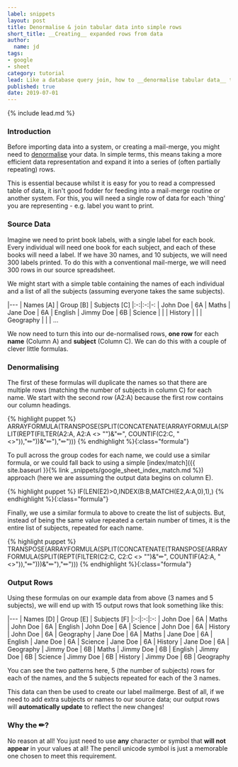 ```yaml
---
label: snippets
layout: post
title: Denormalise & join tabular data into simple rows
short_title: __Creating__ expanded rows from data
author:
  name: jd
tags:
- google
- sheet
category: tutorial
lead: Like a database query join, how to __denormalise tabular data__ to create expanded rows, ideal for __mail-merges__ and __data imports__.
published: true
date: 2019-07-01
---
```

{% include lead.md %}

### Introduction

Before importing data into a system, or creating a mail-merge, you might need to [denormalise][1] your data. In simple terms, this means taking a more efficient data representation and expand it into a series of (often partially repeating) rows.

This is essential because whilst it is easy for you to read a compressed table of data, it isn't good fodder for feeding into a mail-merge routine or another system. For this, you will need a single row of data for each 'thing' you are representing - e.g. label you want to print.

### Source Data

Imagine we need to print book labels, with a single label for each book. Every individual will need one book for each subject, and each of these books will need a label. If we have 30 names, and 10 subjects, we will need 300 labels printed. To do this with a conventional mail-merge, we will need 300 rows in our source spreadsheet.

We might start with a simple table containing the names of each individual and a list of all the subjects (assuming everyone takes the same subjects).

|---
| Names [A] | Group [B] | Subjects [C]
|:-:|:-:|-:
| John Doe | 6A | Maths
| Jane Doe | 6A | English
| Jimmy Doe | 6B | Science
| | | History
| | | Geography
| | | ...

We now need to turn this into our de-normalised rows, __one row__ for each __name__ (Column A) and __subject__ (Column C). We can do this with a couple of clever little formulas.

### Denormalising

The first of these formulas will duplicate the names so that there are multiple rows (matching the number of subjects in column C) for each name. We start with the second row (A2:A) because the first row contains our column headings.

{% highlight puppet %}
ARRAYFORMULA(TRANSPOSE(SPLIT(CONCATENATE(ARRAYFORMULA(SPLIT(REPT(FILTER(A2:A, A2:A <> "")&"✏", COUNTIF(C2:C, "<>")),"✏"))&"✏"),"✏")))
{% endhighlight %}{:class="formula"}

To pull across the group codes for each name, we could use a similar formula, or we could fall back to using a simple [index/match]({{ site.baseurl }}{% link _snippets/google_sheet_index_match.md %}) approach (here we are assuming the output data begins on column E).

{% highlight puppet %}
IF(LEN(E2)>0,INDEX(B:B,MATCH(E2,A:A,0),1),)
{% endhighlight %}{:class="formula"}

Finally, we use a similar formula to above to create the list of subjects. But, instead of being the same value repeated a certain number of times, it is the entire list of subjects, repeated for each name.

{% highlight puppet %}
TRANSPOSE(ARRAYFORMULA(SPLIT(CONCATENATE(TRANSPOSE(ARRAYFORMULA(SPLIT(REPT(FILTER(C2:C, C2:C <> "")&"✏", COUNTIF(A2:A, "<>")),"✏")))&"✏"),"✏")))
{% endhighlight %}{:class="formula"}

### Output Rows

Using these formulas on our example data from above (3 names and 5 subjects), we will end up with 15 output rows that look something like this:

|---
| Names [D] | Group [E] | Subjects [F]
|:-:|:-:|:-:
| John Doe | 6A | Maths
| John Doe | 6A | English
| John Doe | 6A | Science
| John Doe | 6A | History
| John Doe | 6A | Geography
| Jane Doe | 6A | Maths
| Jane Doe | 6A | English
| Jane Doe | 6A | Science
| Jane Doe | 6A | History
| Jane Doe | 6A | Geography
| Jimmy Doe | 6B | Maths
| Jimmy Doe | 6B | English
| Jimmy Doe | 6B | Science
| Jimmy Doe | 6B | History
| Jimmy Doe | 6B | Geography

You can see the two patterns here, 5 (the number of subjects) rows for each of the names, and the 5 subjects repeated for each of the 3 names.

This data can then be used to create our label mailmerge. Best of all, if we need to add extra subjects or names to our source data; our output rows will __automatically update__ to reflect the new changes!

### Why the ✏?

No reason at all! You just need to use __any__ character or symbol that __will not appear__ in your values at all! The pencil unicode symbol is just a memorable one chosen to meet this requirement.

  [1]: https://en.wikipedia.org/wiki/Denormalization "Denormalization - Wikipedia"